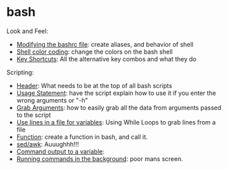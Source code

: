 # bash

Look and Feel: 
- [Modifying the bashrc file](modifying-the-bashrc-file.md): create aliases, and behavior of shell
- [Shell color coding](shell-color-coding.md): change the colors on the bash shell
- [Key Shortcuts](key-shortcuts.md): All the alternative key combos and what they do

Scripting: 
- [Header](header.md): What needs to be at the top of all bash scripts
- [Usage Statement](usage-statement.md): have the script explain how to use it if you enter the wrong arguments or "-h"
- [Grab Arguments](grab-arguments.md): how to easily grab all the data from arguments passed to the script
- [Use lines in a file for variables](use-lines-in-a-file-for-variables.md): Using While Loops to grab lines from a file
- [Function](function.md): create a function in bash, and call it.
- [sed/awk](../sedawk.md): Auuughhh!!!
- [Command output to a variable](command-output-to-a-variable.md): 
- [Running commands in the background](running-commands-in-the-background.md): poor mans screen.

